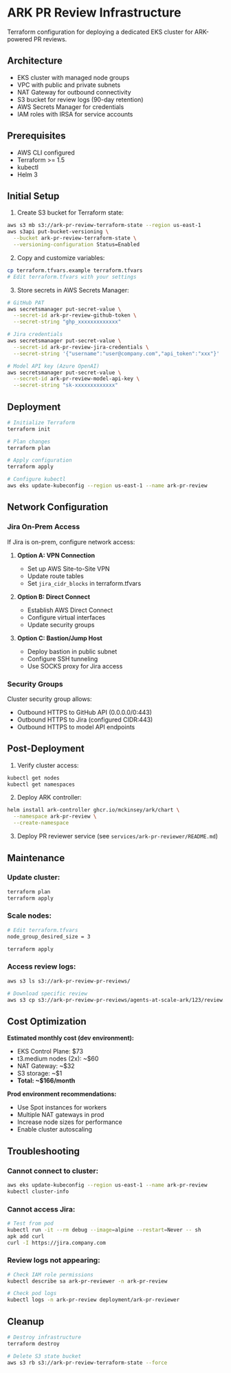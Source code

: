 # ARK PR Review Infrastructure

Terraform configuration for deploying a dedicated EKS cluster for ARK-powered PR reviews.

## Architecture

- EKS cluster with managed node groups
- VPC with public and private subnets
- NAT Gateway for outbound connectivity
- S3 bucket for review logs (90-day retention)
- AWS Secrets Manager for credentials
- IAM roles with IRSA for service accounts

## Prerequisites

- AWS CLI configured
- Terraform >= 1.5
- kubectl
- Helm 3

## Initial Setup

1. Create S3 bucket for Terraform state:
```bash
aws s3 mb s3://ark-pr-review-terraform-state --region us-east-1
aws s3api put-bucket-versioning \
  --bucket ark-pr-review-terraform-state \
  --versioning-configuration Status=Enabled
```

2. Copy and customize variables:
```bash
cp terraform.tfvars.example terraform.tfvars
# Edit terraform.tfvars with your settings
```

3. Store secrets in AWS Secrets Manager:
```bash
# GitHub PAT
aws secretsmanager put-secret-value \
  --secret-id ark-pr-review-github-token \
  --secret-string "ghp_xxxxxxxxxxxxx"

# Jira credentials
aws secretsmanager put-secret-value \
  --secret-id ark-pr-review-jira-credentials \
  --secret-string '{"username":"user@company.com","api_token":"xxx"}'

# Model API key (Azure OpenAI)
aws secretsmanager put-secret-value \
  --secret-id ark-pr-review-model-api-key \
  --secret-string "sk-xxxxxxxxxxxxx"
```

## Deployment

```bash
# Initialize Terraform
terraform init

# Plan changes
terraform plan

# Apply configuration
terraform apply

# Configure kubectl
aws eks update-kubeconfig --region us-east-1 --name ark-pr-review
```

## Network Configuration

### Jira On-Prem Access

If Jira is on-prem, configure network access:

1. **Option A: VPN Connection**
   - Set up AWS Site-to-Site VPN
   - Update route tables
   - Set `jira_cidr_blocks` in terraform.tfvars

2. **Option B: Direct Connect**
   - Establish AWS Direct Connect
   - Configure virtual interfaces
   - Update security groups

3. **Option C: Bastion/Jump Host**
   - Deploy bastion in public subnet
   - Configure SSH tunneling
   - Use SOCKS proxy for Jira access

### Security Groups

Cluster security group allows:
- Outbound HTTPS to GitHub API (0.0.0.0/0:443)
- Outbound HTTPS to Jira (configured CIDR:443)
- Outbound HTTPS to model API endpoints

## Post-Deployment

1. Verify cluster access:
```bash
kubectl get nodes
kubectl get namespaces
```

2. Deploy ARK controller:
```bash
helm install ark-controller ghcr.io/mckinsey/ark/chart \
  --namespace ark-pr-review \
  --create-namespace
```

3. Deploy PR reviewer service (see `services/ark-pr-reviewer/README.md`)

## Maintenance

### Update cluster:
```bash
terraform plan
terraform apply
```

### Scale nodes:
```bash
# Edit terraform.tfvars
node_group_desired_size = 3

terraform apply
```

### Access review logs:
```bash
aws s3 ls s3://ark-pr-review-pr-reviews/

# Download specific review
aws s3 cp s3://ark-pr-review-pr-reviews/agents-at-scale-ark/123/review.json .
```

## Cost Optimization

**Estimated monthly cost (dev environment):**
- EKS Control Plane: $73
- t3.medium nodes (2x): ~$60
- NAT Gateway: ~$32
- S3 storage: ~$1
- **Total: ~$166/month**

**Prod environment recommendations:**
- Use Spot instances for workers
- Multiple NAT gateways in prod
- Increase node sizes for performance
- Enable cluster autoscaling

## Troubleshooting

### Cannot connect to cluster:
```bash
aws eks update-kubeconfig --region us-east-1 --name ark-pr-review
kubectl cluster-info
```

### Cannot access Jira:
```bash
# Test from pod
kubectl run -it --rm debug --image=alpine --restart=Never -- sh
apk add curl
curl -I https://jira.company.com
```

### Review logs not appearing:
```bash
# Check IAM role permissions
kubectl describe sa ark-pr-reviewer -n ark-pr-review

# Check pod logs
kubectl logs -n ark-pr-review deployment/ark-pr-reviewer
```

## Cleanup

```bash
# Destroy infrastructure
terraform destroy

# Delete S3 state bucket
aws s3 rb s3://ark-pr-review-terraform-state --force
```

